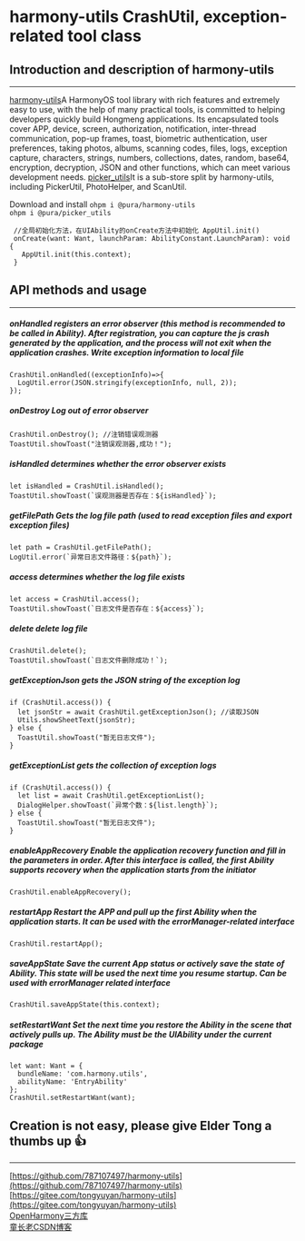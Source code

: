 # harmony-utils CrashUtil, exception-related tool class

## Introduction and description of harmony-utils

------
[harmony-utils](https://ohpm.openharmony.cn/#/cn/detail/@pura%2Fharmony-utils)A HarmonyOS tool library with rich features and extremely easy to use, with the help of many practical tools, is committed to helping developers quickly build Hongmeng applications. Its encapsulated tools cover APP, device, screen, authorization, notification, inter-thread communication, pop-up frames, toast, biometric authentication, user preferences, taking photos, albums, scanning codes, files, logs, exception capture, characters, strings, numbers, collections, dates, random, base64, encryption, decryption, JSON and other functions, which can meet various development needs.
[picker_utils](https://ohpm.openharmony.cn/#/cn/detail/@pura%2Fpicker_utils)It is a sub-store split by harmony-utils, including PickerUtil, PhotoHelper, and ScanUtil.

Download and install
`ohpm i @pura/harmony-utils`  
`ohpm i @pura/picker_utils`

 ```
  //全局初始化方法，在UIAbility的onCreate方法中初始化 AppUtil.init()
  onCreate(want: Want, launchParam: AbilityConstant.LaunchParam): void {
    AppUtil.init(this.context);
  }
 ```

## API methods and usage

------

##### onHandled registers an error observer (this method is recommended to be called in Ability). After registration, you can capture the js crash generated by the application, and the process will not exit when the application crashes. Write exception information to local file

```
CrashUtil.onHandled((exceptionInfo)=>{
  LogUtil.error(JSON.stringify(exceptionInfo, null, 2));
});
```

##### onDestroy Log out of error observer

```
CrashUtil.onDestroy(); //注销错误观测器
ToastUtil.showToast("注销误观测器,成功！");
```

##### isHandled determines whether the error observer exists

```
let isHandled = CrashUtil.isHandled();
ToastUtil.showToast(`误观测器是否存在：${isHandled}`);
```

##### getFilePath Gets the log file path (used to read exception files and export exception files)

```
let path = CrashUtil.getFilePath();
LogUtil.error(`异常日志文件路径：${path}`);
```

##### access determines whether the log file exists

```
let access = CrashUtil.access();
ToastUtil.showToast(`日志文件是否存在：${access}`);
```

##### delete delete log file

```
CrashUtil.delete();
ToastUtil.showToast(`日志文件删除成功！`);
```

##### getExceptionJson gets the JSON string of the exception log

```
if (CrashUtil.access()) {
  let jsonStr = await CrashUtil.getExceptionJson(); //读取JSON
  Utils.showSheetText(jsonStr);
} else {
  ToastUtil.showToast("暂无日志文件");
}
```

##### getExceptionList gets the collection of exception logs

```
if (CrashUtil.access()) {
  let list = await CrashUtil.getExceptionList();
  DialogHelper.showToast(`异常个数：${list.length}`);
} else {
  ToastUtil.showToast("暂无日志文件");
}
```

##### enableAppRecovery Enable the application recovery function and fill in the parameters in order. After this interface is called, the first Ability supports recovery when the application starts from the initiator

```
CrashUtil.enableAppRecovery();
```

##### restartApp Restart the APP and pull up the first Ability when the application starts. It can be used with the errorManager-related interface

```
CrashUtil.restartApp();
```

##### saveAppState Save the current App status or actively save the state of Ability. This state will be used the next time you resume startup. Can be used with errorManager related interface

```
CrashUtil.saveAppState(this.context);
```

##### setRestartWant Set the next time you restore the Ability in the scene that actively pulls up. The Ability must be the UIAbility under the current package

```
let want: Want = {
  bundleName: 'com.harmony.utils',
  abilityName: 'EntryAbility'
};
CrashUtil.setRestartWant(want);
```

## Creation is not easy, please give Elder Tong a thumbs up 👍

------
[https://github.com/787107497/harmony-utils](https://github.com/787107497/harmony-utils)   
[https://gitee.com/tongyuyan/harmony-utils](https://gitee.com/tongyuyan/harmony-utils)   
[OpenHarmony三方库](https://ohpm.openharmony.cn/#/cn/detail/@pura%2Fharmony-utils)   
[童长老CSDN博客](https://blog.csdn.net/qq_32922545)   
   



